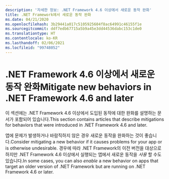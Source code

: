 ```yaml
---
description: '자세한 정보: .NET Framework 4.6 이상에서 새로운 동작 완화'
title: .NET Framework에서 새로운 동작 완화
ms.date: 04/21/2020
ms.openlocfilehash: 3b29441a017c5105925604f8ac64991c46155f1e
ms.sourcegitcommit: ddf7edb67715a5b9a45e3dd44536dabc153c1de0
ms.translationtype: HT
ms.contentlocale: ko-KR
ms.lasthandoff: 02/06/2021
ms.locfileid: "99748052"
---
```

# <a name="mitigate-new-behaviors-in-net-framework-46-and-later"></a><span data-ttu-id="a2929-103">.NET Framework 4.6 이상에서 새로운 동작 완화</span><span class="sxs-lookup"><span data-stu-id="a2929-103">Mitigate new behaviors in .NET Framework 4.6 and later</span></span>

<span data-ttu-id="a2929-104">이 섹션에는 .NET Framework 4.6 이상에서 도입된 동작에 대한 완화를 설명하는 문서가 포함되어 있습니다.</span><span class="sxs-lookup"><span data-stu-id="a2929-104">This section contains articles that describe mitigations for behaviors that were introduced in .NET Framework 4.6 and later.</span></span>

<span data-ttu-id="a2929-105">앱에 문제가 발생하거나 바람직하지 않은 경우 새로운 동작을 완화하는 것이 좋습니다.</span><span class="sxs-lookup"><span data-stu-id="a2929-105">Consider mitigating a new behavior if it causes problems for your app or is otherwise undesirable.</span></span> <span data-ttu-id="a2929-106">경우에 따라 .NET Framework의 이전 버전을 대상으로 하지만 .NET Framework 4.6 이상에서 실행되는 앱에서 새로운 동작을 *사용* 할 수도 있습니다.</span><span class="sxs-lookup"><span data-stu-id="a2929-106">In some cases, you can also *enable* a new behavior on apps that target an older version of .NET Framework but are running on .NET Framework 4.6 or later.</span></span>
